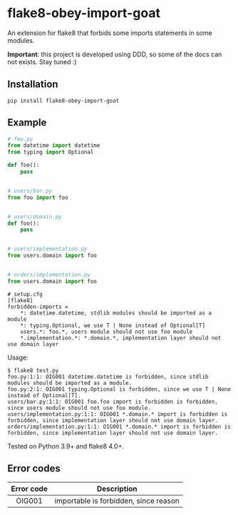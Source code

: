 # flake8-obey-import-goat

An extension for flake8 that forbids some imports statements
in some modules.

**Important**: this project is developed using DDD, so some of the docs
can not exists. Stay tuned :)

## Installation

```terminal
pip install flake8-obey-import-goat
```

## Example

```python
# foo.py
from datetime import datetime
from typing import Optional

def foo():
    pass


# users/bar.py
from foo import foo


# users/domain.py
def foo():
    pass


# users/implementation.py
from users.domain import foo


# orders/implementation.py
from users.domain import foo
```

```
# setup.cfg
[flake8]
forbidden-imports =
    *: datetime.datetime, stdlib modules should be imported as a module
    *: typing.Optional, we use T | None instead of Optional[T]
    users.*: foo.*, users module should not use foo module
    *.implementation.*: *.domain.*, implementation layer should not use domain layer
```

Usage:

```terminal
$ flake8 test.py
foo.py:1:1: OIG001 datetime.datetime is forbidden, since stdlib modules should be imported as a module.
foo.py:2:1: OIG001 typing.Optional is forbidden, since we use T | None instead of Optional[T].
users/bar.py:1:1: OIG001 foo.foo import is forbidden is forbidden, since users module should not use foo module.
users/implementation.py:1:1: OIG001 *.domain.* import is forbidden is forbidden, since implementation layer should not use domain layer.
orders/implementation.py:1:1: OIG001 *.domain.* import is forbidden is forbidden, since implementation layer should not use domain layer.

```

Tested on Python 3.9+ and flake8 4.0+.

## Error codes

| Error code |                     Description          |
|:----------:|:----------------------------------------:|
|   OIG001   | importable is forbidden, since reason |
